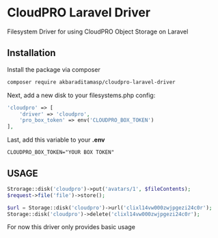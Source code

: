 # CloudPRO Laravel Driver
Filesystem Driver for using CloudPRO Object Storage on Laravel

## Installation
Install the package via composer
```bash
composer require akbaraditamasp/cloudpro-laravel-driver
```

Next, add a new disk to your filesystems.php config:
```php
'cloudpro' => [
    'driver' => 'cloudpro',
    'pro_box_token' => env('CLOUDPRO_BOX_TOKEN')
],
```

Last, add this variable to your **.env**
```
CLOUDPRO_BOX_TOKEN="YOUR BOX TOKEN"
```

## USAGE
```php
Strorage::disk('cloudpro')->put('avatars/1', $fileContents);
$request->file('file')->store();

$url = Storage::disk('cloudpro')->url('clixl14vw000zwjpgezi24c0r');
Storage::disk('cloudpro')->delete('clixl14vw000zwjpgezi24c0r');
```
For now this driver only provides basic usage
